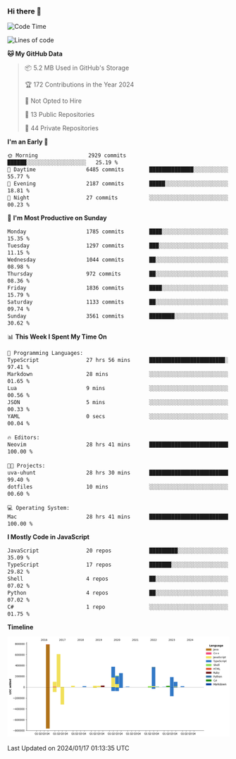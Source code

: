 ### Hi there 👋

<!--
**Clumsy-Coder/Clumsy-Coder** is a ✨ _special_ ✨ repository because its `README.md` (this file) appears on your GitHub profile.

Here are some ideas to get you started:

- 🔭 I’m currently working on ...
- 🌱 I’m currently learning ...
- 👯 I’m looking to collaborate on ...
- 🤔 I’m looking for help with ...
- 💬 Ask me about ...
- 📫 How to reach me: ...
- 😄 Pronouns: ...
- ⚡ Fun fact: ...
-->

<!-- anmol098/waka-readme-stats -->
<!--START_SECTION:waka-->
![Code Time](http://img.shields.io/badge/Code%20Time-628%20hrs%2013%20mins-blue)

![Lines of code](https://img.shields.io/badge/From%20Hello%20World%20I%27ve%20Written-3.2%20million%20lines%20of%20code-blue)

**🐱 My GitHub Data** 

> 📦 5.2 MB Used in GitHub's Storage 
 > 
> 🏆 172 Contributions in the Year 2024
 > 
> 🚫 Not Opted to Hire
 > 
> 📜 13 Public Repositories 
 > 
> 🔑 44 Private Repositories 
 > 
**I'm an Early 🐤** 

```text
🌞 Morning                2929 commits        ██████░░░░░░░░░░░░░░░░░░░   25.19 % 
🌆 Daytime                6485 commits        ██████████████░░░░░░░░░░░   55.77 % 
🌃 Evening                2187 commits        █████░░░░░░░░░░░░░░░░░░░░   18.81 % 
🌙 Night                  27 commits          ░░░░░░░░░░░░░░░░░░░░░░░░░   00.23 % 
```
📅 **I'm Most Productive on Sunday** 

```text
Monday                   1785 commits        ████░░░░░░░░░░░░░░░░░░░░░   15.35 % 
Tuesday                  1297 commits        ███░░░░░░░░░░░░░░░░░░░░░░   11.15 % 
Wednesday                1044 commits        ██░░░░░░░░░░░░░░░░░░░░░░░   08.98 % 
Thursday                 972 commits         ██░░░░░░░░░░░░░░░░░░░░░░░   08.36 % 
Friday                   1836 commits        ████░░░░░░░░░░░░░░░░░░░░░   15.79 % 
Saturday                 1133 commits        ██░░░░░░░░░░░░░░░░░░░░░░░   09.74 % 
Sunday                   3561 commits        ████████░░░░░░░░░░░░░░░░░   30.62 % 
```


📊 **This Week I Spent My Time On** 

```text
💬 Programming Languages: 
TypeScript               27 hrs 56 mins      ████████████████████████░   97.41 % 
Markdown                 28 mins             ░░░░░░░░░░░░░░░░░░░░░░░░░   01.65 % 
Lua                      9 mins              ░░░░░░░░░░░░░░░░░░░░░░░░░   00.56 % 
JSON                     5 mins              ░░░░░░░░░░░░░░░░░░░░░░░░░   00.33 % 
YAML                     0 secs              ░░░░░░░░░░░░░░░░░░░░░░░░░   00.04 % 

🔥 Editors: 
Neovim                   28 hrs 41 mins      █████████████████████████   100.00 % 

🐱‍💻 Projects: 
uva-uhunt                28 hrs 30 mins      █████████████████████████   99.40 % 
dotfiles                 10 mins             ░░░░░░░░░░░░░░░░░░░░░░░░░   00.60 % 

💻 Operating System: 
Mac                      28 hrs 41 mins      █████████████████████████   100.00 % 
```

**I Mostly Code in JavaScript** 

```text
JavaScript               20 repos            █████████░░░░░░░░░░░░░░░░   35.09 % 
TypeScript               17 repos            ███████░░░░░░░░░░░░░░░░░░   29.82 % 
Shell                    4 repos             ██░░░░░░░░░░░░░░░░░░░░░░░   07.02 % 
Python                   4 repos             ██░░░░░░░░░░░░░░░░░░░░░░░   07.02 % 
C#                       1 repo              ░░░░░░░░░░░░░░░░░░░░░░░░░   01.75 % 
```



**Timeline**

![Lines of Code chart](https://raw.githubusercontent.com/Clumsy-Coder/Clumsy-Coder/main/assets/bar_graph.png)


 Last Updated on 2024/01/17 01:13:35 UTC
<!--END_SECTION:waka-->
